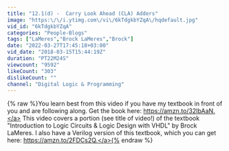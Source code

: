 ```yaml
---
title: "12.1(d) -  Carry Look Ahead (CLA) Adders"
image: "https:\/\/i.ytimg.com\/vi\/6kTdgkbYZqA\/hqdefault.jpg"
vid_id: "6kTdgkbYZqA"
categories: "People-Blogs"
tags: ["LaMeres","Brock LaMeres","Brock"]
date: "2022-03-27T17:45:18+03:00"
vid_date: "2018-03-15T15:44:19Z"
duration: "PT22M24S"
viewcount: "9592"
likeCount: "303"
dislikeCount: ""
channel: "Digital Logic & Programming"
---
```

{% raw %}You learn best from this video if you have my textbook in front of you and are following along.  Get the book here: <a rel="nofollow" target="blank" href="https://amzn.to/32IbAaN.">https://amzn.to/32IbAaN.</a>  This video covers a portion (see title of video!) of the textbook &quot;Introduction to Logic Circuits &amp; Logic Design with VHDL&quot; by Brock LaMeres.  I also have a Verilog version of this textbook, which you can get here: <a rel="nofollow" target="blank" href="https://amzn.to/2FDCs2Q.">https://amzn.to/2FDCs2Q.</a>{% endraw %}

